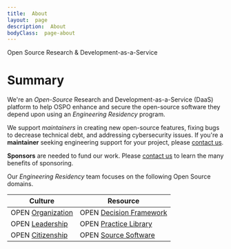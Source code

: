 ```yaml
---
title:  About
layout:  page
description:  About
bodyClass:  page-about
---
```


Open Source Research & Development-as-a-Service

# Summary

We're an *Open-Source* Research and Development-as-a-Service (DaaS) platform to help OSPO  enhance and secure the open-source software they depend upon using an *Engineering Residency* program.

We support *maintainers* in creating new open-source features, fixing bugs to decrease technical debt, and addressing cybersecurity issues. If you're a **maintainer** seeking engineering support for your project, please [contact us](mailto:info@openstudiolabs.com).

**Sponsors** are needed to fund our work. Please [contact us](mailto:info@openstudiolabs.com) to learn the many benefits of sponsoring.

Our *Engineering Residency* team focuses on the following Open Source domains.

| Culture           | Resource                |
| ----------------- | ----------------------- |
| OPEN [Organization](https://opensource.com/open-organization) | OPEN [Decision Framework](https://opensource.com/open-organization/resources/open-decision-framework) |
| OPEN [Leadership](https://opensource.com/open-organization/18/12/what-is-open-leadership) | OPEN [Practice Library](https://openpracticelibrary.com/) |
| OPEN [Citizenship](https://www.un.org/en/academic-impact/global-citizenship)  | OPEN [Source Software]()    |

